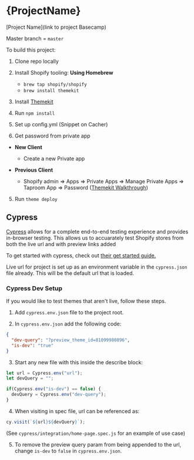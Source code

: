 # {ProjectName}

[Project Name](link to project Basecamp)

Master branch = `master`

To build this project:

1. Clone repo locally

2. Install Shopify tooling:
   **Using Homebrew**

   - `brew tap shopify/shopify`
   - `brew install themekit`

3. Install [Themekit](https://shopify.github.io/themekit/)

4. Run `npm install`

5. Set up config.yml (Snippet on Cacher)

6. Get password from private app

- **New Client**
  - Create a new Private app

- **Previous Client**
  - Shopify admin => Apps => Private Apps => Manage Private Apps => Taproom App 
    => Password ([Themekit Walkthrough](https://shopify.github.io/themekit/#get-api-access))

5. Run `theme deploy`

## Cypress

[Cypress](https://www.cypress.io/) allows for a complete end-to-end testing experience and provides
in-browser testing. This allows us to accuarately test Shopify stores from both
the live url and with preview links added

To get started with cypress, check out [their get started guide.](https://docs.cypress.io/guides/getting-started/writing-your-first-test.html#Step-2-Query-for-an-element)

Live url for project is set up as an environment variable in the `cypress.json`
file already. This will be the default url that is loaded.

### Cypress Dev Setup

If you would like to test themes that aren't live, follow these steps. 

1. Add `cypress.env.json` file to the project root.

2. In `cypress.env.json` add the following code:

``` json
{
  "dev-query": "?preview_theme_id=81099980896",
  "is-dev": "true"
}
```

3. Start any new file with this inside the describe block:

``` javascript
let url = Cypress.env("url");
let devQuery = "";

if(Cypress.env("is-dev") == false) {
  devQuery = Cypress.env("dev-query");
}
```

4. When visiting in spec file, url can be referenced as:

``` javascript
cy.visit(`${url}${devQuery}`);
```

(See `cypress/integration/home-page.spec.js` for an example of use case)

5. To remove the preview query param from being appended to the url, change `is-dev` to `false` in `cypress.env.json`.
